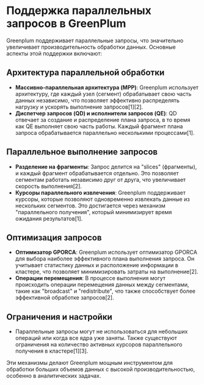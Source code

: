 # Поддержка параллельных запросов в GreenPlum
Greenplum поддерживает параллельные запросы, что значительно увеличивает производительность обработки данных. Основные аспекты этой поддержки включают:

## Архитектура параллельной обработки
- **Массивно-параллельная архитектура (MPP)**: Greenplum использует архитектуру, где каждый узел (сегмент) обрабатывает свою часть данных независимо, что позволяет эффективно распределять нагрузку и ускорять выполнение запросов[1][2].
- **Диспетчер запросов (QD) и исполнители запросов (QE)**: QD отвечает за создание и распределение плана запроса, в то время как QE выполняет свою часть работы. Каждый фрагмент плана запроса обрабатывается параллельно несколькими процессами[1].

## Параллельное выполнение запросов
- **Разделение на фрагменты**: Запрос делится на "slices" (фрагменты), и каждый фрагмент обрабатывается отдельно. Это позволяет сегментам работать независимо друг от друга, что увеличивает скорость выполнения[2].
- **Курсоры параллельного извлечения**: Greenplum поддерживает курсоры, которые позволяют одновременно извлекать данные из нескольких сегментов. Это достигается через механизм "параллельного получения", который минимизирует время ожидания результатов[1].

## Оптимизация запросов
- **Оптимизатор GPORCA**: Greenplum использует оптимизатор GPORCA для выбора наиболее эффективного плана выполнения запроса. Он учитывает статистику данных и расположение информации в кластере, что позволяет минимизировать затраты на выполнение[2].
- **Операции перемещения**: В процессе выполнения могут происходить операции перемещения данных между сегментами, такие как "broadcast" и "redistribute", что также способствует более эффективной обработке запросов[2].

## Ограничения и настройки
- Параллельные запросы могут не использоваться для небольших операций или когда все ядра уже заняты. Также существуют ограничения на количество активных курсоров параллельного получения в кластере[1][3].

Эти механизмы делают Greenplum мощным инструментом для обработки больших объемов данных с высокой производительностью, особенно в аналитических задачах.
